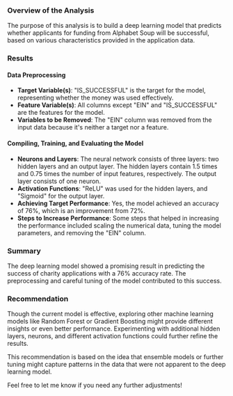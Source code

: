 ### Overview of the Analysis
The purpose of this analysis is to build a deep learning model that predicts whether applicants for funding from Alphabet Soup will be successful, based on various characteristics provided in the application data.

### Results

#### Data Preprocessing
- **Target Variable(s)**: "IS_SUCCESSFUL" is the target for the model, representing whether the money was used effectively.
- **Feature Variable(s)**: All columns except "EIN" and "IS_SUCCESSFUL" are the features for the model.
- **Variables to be Removed**: The "EIN" column was removed from the input data because it's neither a target nor a feature.

#### Compiling, Training, and Evaluating the Model
- **Neurons and Layers**: The neural network consists of three layers: two hidden layers and an output layer. The hidden layers contain 1.5 times and 0.75 times the number of input features, respectively. The output layer consists of one neuron.
- **Activation Functions**: "ReLU" was used for the hidden layers, and "Sigmoid" for the output layer.
- **Achieving Target Performance**: Yes, the model achieved an accuracy of 76%, which is an improvement from 72%.
- **Steps to Increase Performance**: Some steps that helped in increasing the performance included scaling the numerical data, tuning the model parameters, and removing the "EIN" column.

### Summary
The deep learning model showed a promising result in predicting the success of charity applications with a 76% accuracy rate. The preprocessing and careful tuning of the model contributed to this success.

### Recommendation
Though the current model is effective, exploring other machine learning models like Random Forest or Gradient Boosting might provide different insights or even better performance. Experimenting with additional hidden layers, neurons, and different activation functions could further refine the results.

This recommendation is based on the idea that ensemble models or further tuning might capture patterns in the data that were not apparent to the deep learning model.

Feel free to let me know if you need any further adjustments!